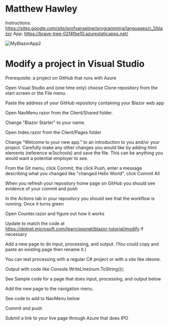 # Matthew Hawley
Instructions: https://sites.google.com/site/profvanselow/programming/languages/c_1/blazor
App: https://brave-tree-02f4fbe10.azurestaticapps.net/

![MyBlazorApp2](https://user-images.githubusercontent.com/62121542/134992332-13258033-ff8e-40a1-ac19-19adcc7c3798.png)

# Modify a project in Visual Studio
Prerequisite: a project on GitHub that runs with Azure

Open Visual Studio and (one time only) choose Clone repository from the start screen or the File menu.

  Paste the address of your GitHub repository containing your Blazor web app

Open NavMenu.razor from the Client/Shared folder. 

  Change "Blazor Starter" to your name. 

Open Index.razor from the Client/Pages folder

  Change "Welcome to your new app." to an introduction to you and/or your project. Carefully make any other changes you would like by adding html elements (reference w3schools) and save the file. This can be anything you would want a potential employer to see. 

From the Git menu, click Commit, the click Push, enter a message describing what you changed like "changed Hello World", click Commit All

  When you refresh your repository home page on GitHub you should see evidence of your commit and push

  In the Actions tab in your repository you should see that the workflow is running. Once it turns green 

Open Counter.razor and figure out how it works

  Update to match the code at https://dotnet.microsoft.com/learn/aspnet/blazor-tutorial/modify if necessary

Add a new page to do input, processing, and output. (You could copy and paste an existing page then rename it.)

  You can test processing with a regular C# project or with a site like ideone.

Output with code like Console.WriteLine(num.ToString());

  See Sample code for a page that does input, processing, and output below

Add the new page to the navigation menu.

  See code to add to NavMenu below

Commit and push

Submit a link to your live page through Azure that does IPO 
